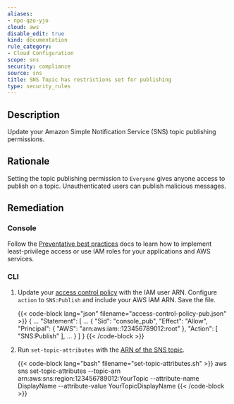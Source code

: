```yaml
---
aliases:
- npo-qzo-yjo
cloud: aws
disable_edit: true
kind: documentation
rule_category:
- Cloud Configuration
scope: sns
security: compliance
source: sns
title: SNS Topic has restrictions set for publishing
type: security_rules
---
```


## Description

Update your Amazon Simple Notification Service (SNS) topic publishing permissions.

## Rationale

Setting the topic publishing permission to `Everyone` gives anyone access to publish on a topic. Unauthenticated users can publish malicious messages.

## Remediation

### Console

Follow the [Preventative best practices][1] docs to learn how to implement least-privilege access or use IAM roles for your applications and AWS services.

### CLI

1. Update your [access control policy][2] with the IAM user ARN. Configure `action` to `SNS:Publish` and include your AWS IAM ARN. Save the file.

    {{< code-block lang="json" filename="access-control-policy-pub.json" >}}
    {
      ...
      "Statement": [
        ...
        {
          "Sid": "console_pub",
          "Effect": "Allow",
          "Principal": {
            "AWS": "arn:aws:iam::123456789012:root"
          },
          "Action": [
            "SNS:Publish"
          ],
          ...
        }
      ]
    }
    {{< /code-block >}}

2. Run `set-topic-attributes` with the [ARN of the SNS topic][3].

    {{< code-block lang="bash" filename="set-topic-attributes.sh" >}}
    aws sns set-topic-attributes
    --topic-arn arn:aws:sns:region:123456789012:YourTopic
    --attribute-name DisplayName
    --attribute-value YourTopicDisplayName
    {{< /code-block >}}

[1]: https://docs.aws.amazon.com/sns/latest/dg/sns-security-best-practices.html#preventative-best-practices
[2]: https://docs.aws.amazon.com/IAM/latest/UserGuide/access_policies.html
[3]: https://awscli.amazonaws.com/v2/documentation/api/latest/reference/sns/set-topic-attributes.html#set-topic-attributes
